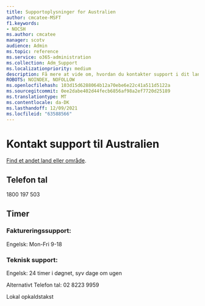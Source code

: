 ```yaml
---
title: Supportoplysninger for Australien
author: cmcatee-MSFT
f1.keywords:
- NOCSH
ms.author: cmcatee
manager: scotv
audience: Admin
ms.topic: reference
ms.service: o365-administration
ms.collection: Adm_Support
ms.localizationpriority: medium
description: Få mere at vide om, hvordan du kontakter support i dit land eller område.
ROBOTS: NOINDEX, NOFOLLOW
ms.openlocfilehash: 103d15d6288064b12a70ebe6e22c41a511d5122a
ms.sourcegitcommit: 0ee2dabe402d44fecb6856af98a2ef7720d25189
ms.translationtype: MT
ms.contentlocale: da-DK
ms.lasthandoff: 12/09/2021
ms.locfileid: "63588566"
---
```

# <a name="contact-support-for-australia"></a>Kontakt support til Australien

[Find et andet land eller område](../get-help-support.md).

## <a name="phone-number"></a>Telefon tal
1800 197 503

## <a name="hours"></a>Timer
### <a name="billing-support"></a>Faktureringssupport:

Engelsk: Mon-Fri 9-18

### <a name="technical-support"></a>Teknisk support:

Engelsk: 24 timer i døgnet, syv dage om ugen

Alternativt Telefon tal: 02 8223 9959

Lokal opkaldstakst
